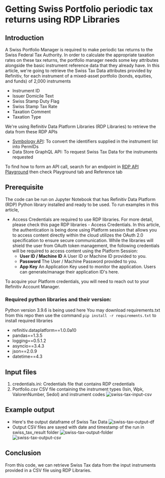 # Getting Swiss Portfolio periodic tax returns using RDP Libraries

## <a id="Introduction"></a>Introduction

A Swiss Portfolio Manager is required to make periodic tax returns to the Swiss Federal Tax Authority. In order to calculate the appropriate taxation rates on these tax returns, the portfolio manager needs some key attributes alongside the basic instrument reference data that they already have.
In this article, we're going to retrieve the Swiss Tax Data attributes provided by Refinitiv, for each instrument of a mixed-asset portfolio (bonds, equities, and funds) of 2,000 instruments
  -  Instrument ID
  -  Issuer Domicile Text
  -  Swiss Stamp Duty Flag
  -  Swiss Stamp Tax Rate
  -  Taxation Comment
  -  Taxation Type

We're using Refinitiv Data Platform Libraries (RDP Libraries) to retrieve the data from these RDP APIs
  -  [Symbology API](https://developers.refinitiv.com/en/api-catalog/refinitiv-data-platform/refinitiv-data-platform-apis/documentation#symbology-user-guide): To convert the identifiers supplied in the instrument list into PermIDs
  -  Data Store GraphQL API: To request Swiss Tax Data for the instruments requested

To find how to form an API call, search for an endpoint in [RDP API Playground](https://apidocs.refinitiv.com/Apps/ApiDocs) then check Playground tab and Reference tab

## <a id="Prerequisite"></a>Prerequisite
The code can be run on Jupyter Notebook that has Refinitiv Data Platform (RDP) Python library installed and ready to be used. To run examples in this article,
-  Access Credentials are required to use RDP libraries. For more detail, please check this page RDP libraries - Access Credentials. In this article, the authentication is being done using Platform session that allows you to access content directly within the cloud utilizes the OAuth 2.0 specification to ensure secure communication.  While the libraries will shield the user from OAuth token management, the following credentials will be required to access content using the Platform Session:
   - **User ID / Machine ID**	A User ID or Machine ID provided to you.
   - **Password**	The User / Machine Password provided to you.
   - **App Key**	An Application Key used to monitor the application. Users can generate/manage their application ID's here.

To acquire your Platform credentials, you will need to reach out to your Refinitiv Account Manager.

### Required python libraries and their version:
Python version 3.9.6 is being used here
You may download requirements.txt from this repo then use the command `pip install -r requirements.txt` to install required libraries
-  refinitiv.dataplatform==1.0.0a10
-  pandas==1.3.5
-  logging==0.5.1.2
-  asyncio==3.4.3
-  json==2.0.9
-  datetime==4.3

## <a id="InputFiles"></a>Input files
1. credentials.ini: Credentials file that contains RDP credentials
2. Portfolio.csv CSV file containing the instrument types (Isin, Wpk, ValorenNumber, Sedol) and instrument codes
![swiss-tax-input-csv](https://user-images.githubusercontent.com/89068039/158467611-13dc1aab-092f-4fdb-bf53-a5448181e0f7.png)

## <a id="ExampleOutput"></a>Example output
 - Here's the output dataframe of Swiss Tax Data
![swiss-tax-output-df](https://user-images.githubusercontent.com/89068039/158467529-488eee58-fb09-4dd5-ba1e-67d0aea3ddf2.PNG)
 - Output CSV files are saved with date and timestamp of the run in swiss_tax_result folder
![swiss-tax-output-folder](https://user-images.githubusercontent.com/89068039/158467562-cf5db149-199e-44d0-85ff-20b147961a64.PNG)
![swiss-tax-output-csv](https://user-images.githubusercontent.com/89068039/158467587-2651ff78-37fd-427d-8160-90e1b3be671c.PNG)

## <a id="Conclusion"></a>Conclusion
From this code, we can retrieve Swiss Tax data from the input instruments provided in a CSV file using RDP Libraries.
